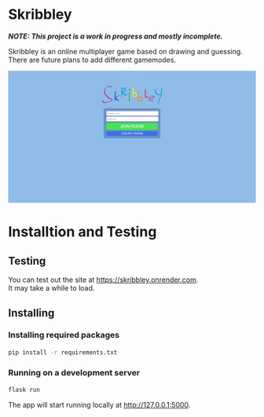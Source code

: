 # Skribbley
***NOTE: This project is a work in progress and mostly incomplete.***

Skribbley is an online multiplayer game based on drawing and guessing. <br />
There are future plans to add different gamemodes.

<img width="600" alt="Skribbley homepage" src="website/static/skribbley-homepage.png">

# Installtion and Testing

## Testing
You can test out the site at https://skribbley.onrender.com. <br />
It may take a while to load.

## Installing

### Installing required packages
```bash
pip install -r requirements.txt
```

### Running on a development server
```bash
flask run
```
The app will start running locally at http://127.0.0.1:5000.
